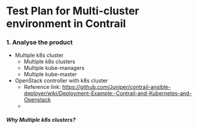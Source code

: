# Test Plan for Multi-cluster environment in Contrail


### 1. Analyse the product

* Multiple k8s cluster
    * Multiple k8s clusters
    * Multiple kube-managers
    * Multiple kube-master
* OpenStack controller with k8s cluster
    * Reference link: https://github.com/Juniper/contrail-ansible-deployer/wiki/Deployment-Example:-Contrail-and-Kubernetes-and-Openstack
    * 

##### Why Multiple k8s clusters?
